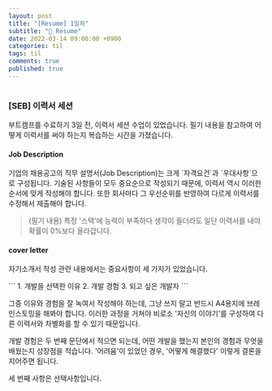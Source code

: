 ```yaml
---
layout: post
title: "[Resume] 1일차"
subtitle: "👑 Resume"
date: 2022-03-14 09:00:00 +0900
categories: til
tags: til
comments: true
published: true
---
```


<img src="https://media.vlpt.us/images/djdu4496/post/2fa5b066-0d61-47d5-8654-d4c59cc88192/%E1%84%8A%E1%85%A5%E1%86%B7%E1%84%82%E1%85%A6%E1%84%8B%E1%85%B5%E1%86%AF%20%7C%20TIL(2).png" alt="" />

<h3 style="font-family: -apple-system">[SEB] 이력서 세션</h3>
<p>부트캠프를 수료하기 3일 전, 이력서 세션 수업이 있었습니다. 필기 내용을 참고하여 어떻게 이력서를 써야 하는지 복습하는 시간을 가졌습니다.</p> 
<h4 style="font-family: -apple-system">Job Description</h4>
<p>기업의 채용공고의 직무 설명서(Job Description)는 크게 `자격요건`과 `우대사항`으로 구성됩니다. 기술된 사항들이 모두 중요순으로 작성되기 때문에, 이력서 역시 이러한 순서에 맞게 작성해야 합니다. 또한 회사마다 그 우선순위를 반영하여 다르게 이력서를 수정해서 제출해야 합니다.</p>

> (필기 내용) 특정 '스택’에 능력이 부족하다 생각이 들더라도 일단 이력서를 내야 확률이 0%보다 올라갑니다.

<h4 style="font-family: -apple-system">cover letter</h4>

<p>자기소개서 작성 관련 내용에서는 중요사항이 세 가지가 있었습니다. </p>
```
1. 개발을 선택한 이유
2. 개발 경험
3. 되고 싶은 개발자
```
<p> 그중 이유와 경험을 잘 녹여서 작성해야 하는데, 그냥 쓰지 말고 반드시  A4용지에 브레인스토밍을 해봐야 합니다. 이러한 과정을 거쳐야 비로소 '자신의 이야기'를 구성하여 다른 이력서와 차별화를 할 수 있기 때문입니다. </p>

<p> 개발 경험은 두 번째 문단에서 적으면 되는데, 어떤 개발을 했는지 본인의 경험과 무엇을 배웠는지 성장점을 적습니다. '어려움'이 있었던 경우, '어떻게 해결했다' 이렇게 결론을 지어주면 됩니다. </p>
<p> 세 번째 사항은 선택사항입니다.  </p>
